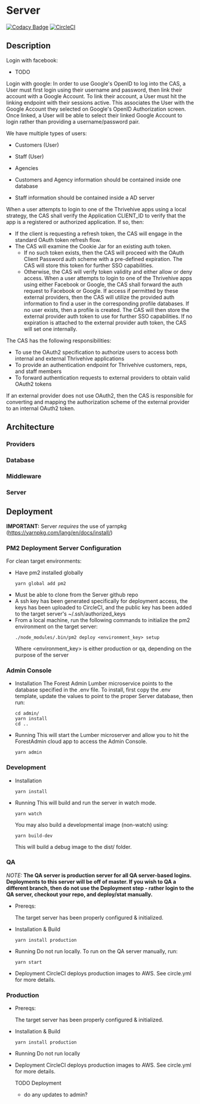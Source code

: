 Server
============
[![Codacy Badge](https://api.codacy.com/project/badge/Grade/f056b46535d441d18d9d7a78916f4f86)](https://www.codacy.com?utm_source=github.com&amp;utm_medium=referral&amp;utm_content=propelmarketing/server&amp;utm_campaign=Badge_Grade) [![CircleCI](https://circleci.com/gh/propelmarketing/server.svg?style=svg&circle-token=16667f90ebd396fea6203aa9876f73592bfa668c)](https://circleci.com/gh/propelmarketing/server)

## Description

Login with facebook:
  - TODO

Login with google:
  In order to use Google's OpenID to log into the CAS, a User must first login using their username and
  password, then link their account with a Google Account. To link their account, a User must hit the
  linking endpoint with their sessions active. This associates the User with the Google Account they
  selected on Google's OpenID Authorization screen. Once linked, a User will be able to select their
  linked Google Account to login rather than providing a username/password pair.

We have multiple types of users:
  - Customers (User)
  - Staff (User)
  - Agencies

  - Customers and Agency information should be contained inside one database
  - Staff information should be contained inside a AD server

When a user attempts to login to one of the Thrivehive apps using a local strategy,
the CAS shall verify the Application CLIENT_ID to verify that
the app is a registered or authorized application. If so, then:
  - If the client is requesting a refresh token, the CAS will engage in the standard OAuth token refresh flow.
  - The CAS will examine the Cookie Jar for an existing auth token.
    - If no such token exists, then the CAS will proceed with the
      OAuth Client Password auth scheme with a pre-defined expiration.
      The CAS will store this token for further SSO capabilities.
    - Otherwise, the CAS will verify token validity and either
      allow or deny access.
When a user attempts to login to one of the Thrivehive apps using either Facebook or Google,
the CAS shall forward the auth request to Facebook or Google.
If access if permitted by these external providers, then the CAS
will utilize the provided auth information to find a user in the
corresponding profile databases. If no user exists, then a profile
is created. The CAS will then store the external provider auth
token to use for further SSO capabilities. If no expiration is
attached to the external provider auth token, the CAS will set
one internally.

The CAS has the following responsibilities:
  - To use the OAuth2 specification to authorize users to access both internal and external Thrivehive applications
  - To provide an authentication endpoint for Thrivehive customers, reps, and staff members
  - To forward authentication requests to external providers to obtain valid OAuth2 tokens

If an external provider does not use OAuth2, then the CAS is responsible for converting and mapping  the authorization
scheme of the external provider to an internal OAuth2 token.

## Architecture
### Providers
### Database
### Middleware
### Server

## Deployment

<b>IMPORTANT:</b> Server <em>requires</em> the use of yarnpkg (https://yarnpkg.com/lang/en/docs/install/)

### PM2 Deployment Server Configuration

For clean target environments:
- Have pm2 installed globally
  ```
  yarn global add pm2
  ```
- Must be able to clone from the Server github repo
- A ssh key has been generated specifically for deployment access, the keys has been uploaded to CircleCI, and the public key has been added to the target server's ~/.ssh/authorized_keys
- From a local machine, run the following commands to initialize the pm2 environment on the target server:
  ```
  ./node_modules/.bin/pm2 deploy <environment_key> setup
  ```
  Where <environment_key> is either production or qa, depending on the purpose of the server

### Admin Console
- Installation
  The Forest Admin Lumber microservice points to the database specified in the .env file. To install, first copy
  the .env template, update the values to point to the proper Server database, then run:
  ```
  cd admin/
  yarn install
  cd ..
  ```

- Running
  This will start the Lumber microserver and allow you to hit the ForestAdmin cloud app to access the Admin Console.
  ```
  yarn admin
  ```

### Development
- Installation
  ```
  yarn install
  ```

- Running
  This will build and run the server in watch mode.
  ```
  yarn watch
  ```

  You may also build a developmental image (non-watch) using:
  ```
  yarn build-dev
  ```
  This will build a debug image to the dist/ folder.

### QA
  <em>NOTE:</em> <b>The QA server is production server for all QA server-based logins. Deployments to this server will be off of
  master. If you wish to QA a different branch, then do not use the Deployment step - rather login to the QA server, checkout your repo, and deploy/stat manually.</b>

- Prereqs:

  The target server has been properly configured & initialized.

- Installation & Build
  ```
  yarn install production
  ```

- Running
  Do not run locally. To run on the QA server manually, run:
  ```
  yarn start
  ```

- Deployment
  CircleCI deploys production images to AWS. See circle.yml for more details.

### Production
- Prereqs:

  The target server has been properly configured & initialized.

- Installation & Build
  ```
  yarn install production
  ```

- Running
  Do not run locally

- Deployment
  CircleCI deploys production images to AWS. See circle.yml for more details.

  TODO Deployment
  - do any updates to admin?
